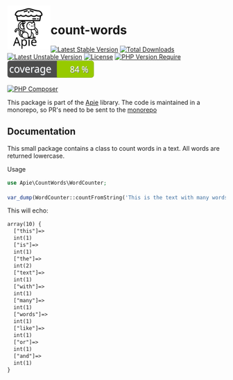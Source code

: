 <img src="https://raw.githubusercontent.com/apie-lib/apie-lib-monorepo/main/docs/apie-logo.svg" width="100px" align="left" />
<h1>count-words</h1>






 [![Latest Stable Version](http://poser.pugx.org/apie/count-words/v)](https://packagist.org/packages/apie/count-words) [![Total Downloads](http://poser.pugx.org/apie/count-words/downloads)](https://packagist.org/packages/apie/count-words) [![Latest Unstable Version](http://poser.pugx.org/apie/count-words/v/unstable)](https://packagist.org/packages/apie/count-words) [![License](http://poser.pugx.org/apie/count-words/license)](https://packagist.org/packages/apie/count-words) [![PHP Version Require](http://poser.pugx.org/apie/count-words/require/php)](https://packagist.org/packages/apie/count-words) [![Code coverage](https://raw.githubusercontent.com/apie-lib/count-words/main/coverage_badge.svg)](https://apie-lib.github.io/coverage/count-words/index.html)  

[![PHP Composer](https://github.com/apie-lib/count-words/actions/workflows/php.yml/badge.svg?event=push)](https://github.com/apie-lib/count-words/actions/workflows/php.yml)

This package is part of the [Apie](https://github.com/apie-lib) library.
The code is maintained in a monorepo, so PR's need to be sent to the [monorepo](https://github.com/apie-lib/apie-lib-monorepo/pulls)

## Documentation
This small package contains a class to count words in a text. All words are returned lowercase.

Usage
```php
use Apie\CountWords\WordCounter;

var_dump(WordCounter::countFromString('This is the text with many words like the or and'));
```
This will echo:
```
array(10) {
  ["this"]=>
  int(1)
  ["is"]=>
  int(1)
  ["the"]=>
  int(2)
  ["text"]=>
  int(1)
  ["with"]=>
  int(1)
  ["many"]=>
  int(1)
  ["words"]=>
  int(1)
  ["like"]=>
  int(1)
  ["or"]=>
  int(1)
  ["and"]=>
  int(1)
}
```

